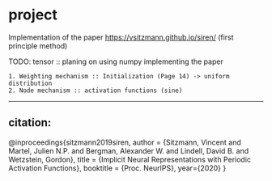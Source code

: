 # project

Implementation of the paper https://vsitzmann.github.io/siren/ (first principle method)


TODO: 
  tensor :: planing on using numpy 
  implementing the paper 
  
    1. Weighting mechanism :: Initialization (Page 14) -> uniform distribution
    2. Node mechanism :: activation functions (sine) 

---------------------------------------------------------------------
citation:
---------------------------------------------------------------------
@inproceedings{sitzmann2019siren,
                author = {Sitzmann, Vincent
                          and Martel, Julien N.P.
                          and Bergman, Alexander W.
                          and Lindell, David B.
                          and Wetzstein, Gordon},
                title = {Implicit Neural Representations
                          with Periodic Activation Functions},
                booktitle = {Proc. NeurIPS},
                year={2020}
            }
